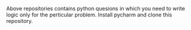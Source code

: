 
Above repositories contains python quesions in which you need to write logic only for the perticular problem. Install pycharm and clone this repository.

